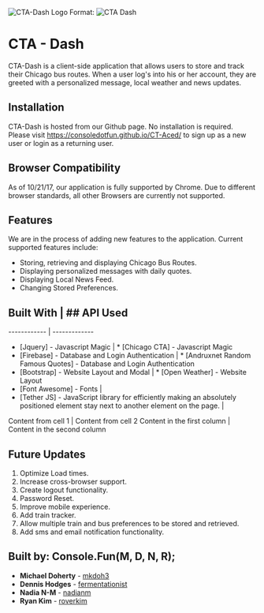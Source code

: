 ![CTA-Dash Logo](assets/images/ctaDash.png.png)
Format: ![CTA Dash](url)

# CTA - Dash

CTA-Dash is a client-side application that allows users to store and track their Chicago bus routes. When a user log's into his or her account, they are greeted with a personalized message, local weather and news updates.  


## Installation

CTA-Dash is hosted from our Github page. No installation is required. Please visit https://consoledotfun.github.io/CT-Aced/ to sign up as a new user or login as a returning user.  


## Browser Compatibility

 As of 10/21/17, our application is fully supported by Chrome. Due to different browser standards, all other Browsers are currently not supported.

 ## Features

We are in the process of adding new features to the application.
Current supported features include:

* Storing, retrieving and displaying Chicago Bus Routes.
* Displaying personalized messages with daily quotes.
* Displaying Local News Feed.
* Changing Stored Preferences.



## Built With  | ## API Used
------------ | -------------

* [Jquery] - Javascript Magic | * [Chicago CTA] - Javascript Magic
* [Firebase] - Database and Login Authentication | * [Andruxnet Random Famous Quotes] - Database and Login Authentication
* [Bootstrap] - Website Layout and Modal | * [Open Weather] - Website Layout
* [Font Awesome] - Fonts |
* [Tether JS] - JavaScript library for efficiently making an absolutely positioned element stay next to another element on the page. |

Content from cell 1 | Content from cell 2
Content in the first column | Content in the second column



## Future Updates

1. Optimize Load times.
2. Increase cross-browser support.
3. Create logout functionality.
4. Password Reset.
5. Improve mobile experience.
6. Add train tracker.
7. Allow multiple train and bus preferences to be stored and retrieved.
8. Add sms and email notification functionality.


## Built by: Console.Fun(M, D, N, R);

* **Michael Doherty** - [mkdoh3](https://github.com/mkdoh3)
* **Dennis Hodges** - [fermentationist](https://github.com/fermentationist)
* **Nadia N-M** - [nadianm](https://github.com/nadianm)
* **Ryan Kim** - [roverkim](https://github.com/roverkim)
